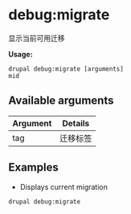 # debug:migrate
显示当前可用迁移

**Usage:**
```
drupal debug:migrate [arguments]
mid
```

## Available arguments
Argument | Details
---------|-------------
tag | 迁移标签

## Examples
* Displays current migration
```
drupal debug:migrate
```
